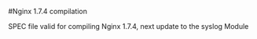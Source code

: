 #Nginx 1.7.4 compilation

SPEC file valid for compiling Nginx 1.7.4, next update to the syslog Module
